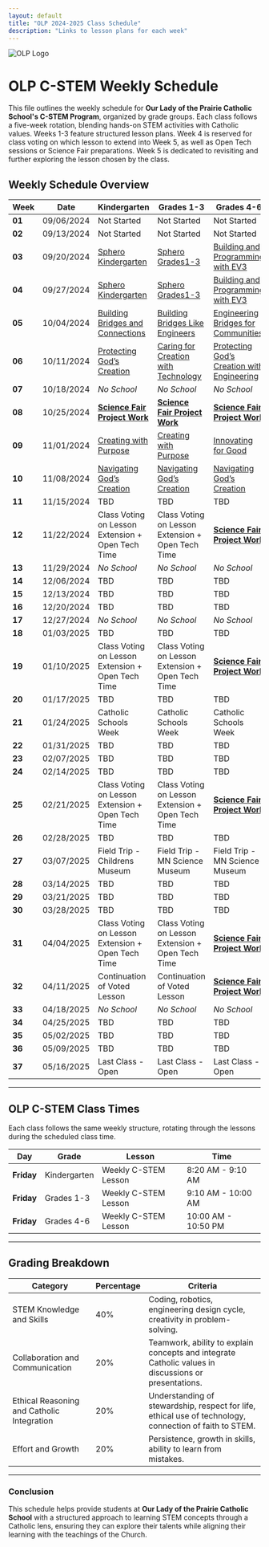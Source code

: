 ```yaml
---
layout: default
title: "OLP 2024-2025 Class Schedule"
description: "Links to lesson plans for each week"
---
```


![OLP Logo](https://school.ourladyoftheprairie.com/wp-content/uploads/2017/07/logo.png)


# OLP C-STEM Weekly Schedule

This file outlines the weekly schedule for **Our Lady of the Prairie Catholic School's C-STEM Program**, organized by grade groups. Each class follows a five-week rotation, blending hands-on STEM activities with Catholic values. Weeks 1-3 feature structured lesson plans. Week 4 is reserved for class voting on which lesson to extend into Week 5, as well as Open Tech sessions or Science Fair preparations. Week 5 is dedicated to revisiting and further exploring the lesson chosen by the class.


## Weekly Schedule Overview

| **Week** | **Date** | **Kindergarten** | **Grades 1-3** | **Grades 4-6** |
|-----------------|--------------|--------------------------------------------------------------------------------------------------------------------------------------|---------------------------------------------------------------------------------------------------------------------------------------------|----------------------------------------------------------------------------------------------------------------------------------------------------------|
| **01** | 09/06/2024 | Not Started| Not Started | Not Started |
| **02** | 09/13/2024 | Not Started| Not Started | Not Started |
| **03** | 09/20/2024 | [Sphero Kindergarten](../LessonPlans/Kindergarten/Kindergarten_Exploring_Movement_and_Technology_with_Sphero.md) | [Sphero Grades1-3](../LessonPlans/Grades1-3/Grades1-3_Exploring_Movement_and_Technology_with_Sphero.md)| [Building and Programming with EV3](../LessonPlans/Grades4-6/Grades4-6_Building_and_Programming_with_EV3)|
| **04** | 09/27/2024 | [Sphero Kindergarten](../LessonPlans/Kindergarten/Kindergarten_Exploring_Movement_and_Technology_with_Sphero.md) | [Sphero Grades1-3](../LessonPlans/Grades1-3/Grades1-3_Exploring_Movement_and_Technology_with_Sphero.md)| [Building and Programming with EV3](../LessonPlans/Grades4-6/Grades4-6_Building_and_Programming_with_EV3)|
| **05** | 10/04/2024 | [Building Bridges and Connections](../LessonPlans/Kindergarten/Kindergarten_Building_Bridges_and_Connections) | [Building Bridges Like Engineers](../LessonPlans/Grades1-3/Grades1-3_Building_Bridges_Like_Engineers)| [Engineering Bridges for Communities](../LessonPlans/Grades4-6/Grades4-6_Engineering_Bridges_for_Communities)|
| **06** | 10/11/2024 | [Protecting God’s Creation](../LessonPlans/Kindergarten/Kindergarten_Protecting_Gods_Creation)| [Caring for Creation with Technology](../LessonPlans/Grades1-3/Grades1-3_Caring_for_Creation_with_Technology) | [Protecting God’s Creation with Engineering](../LessonPlans/Grades4-6/Grades4-6_Protecting_Gods_Creation) |
| **07** | 10/18/2024 | *No School*| *No School* | *No School* |
| **08** | 10/25/2024 | [**Science Fair Project Work** ](../Resources/Big_Bang_Catholic_STEM_Fair) | [**Science Fair Project Work** ](../Resources/Big_Bang_Catholic_STEM_Fair) |[**Science Fair Project Work** ](../Resources/Big_Bang_Catholic_STEM_Fair) |
| **09** | 11/01/2024 | [Creating with Purpose](../LessonPlans/Kindergarten/Kindergarten_Creating_with_Purpose)| [Creating with Purpose](../LessonPlans/Grades1-3/Grades1-3_Creating_with_Purpose) | [Innovating for Good](../LessonPlans/Grades4-6/Grades4-6_Innovating_for_Good) |
| **10** | 11/08/2024 | [Navigating God’s Creation](../LessonPlans/Kindergarten/Kindergarten_Navigating_Gods_Creation)| [Navigating God’s Creation](../LessonPlans/Grades1-3/Grades1-3_Navigating_Gods_Creation)| [Navigating God’s Creation ](../LessonPlans/Grades4-6/Grades4-6_Navigating_Gods_Creation)|
| **11** | 11/15/2024 | TBD| TBD| TBD |
| **12** | 11/22/2024 | Class Voting on Lesson Extension + Open Tech Time | Class Voting on Lesson Extension + Open Tech Time| [**Science Fair Project Work** ](../Resources/Big_Bang_Catholic_STEM_Fair) |
| **13** | 11/29/2024 | *No School*| *No School* | *No School* |
| **14** | 12/06/2024 | TBD| TBD | TBD |
| **15** | 12/13/2024 | TBD| TBD | TBD |
| **16** | 12/20/2024 | TBD| TBD | TBD |
| **17** | 12/27/2024 | *No School*| *No School* | *No School* |
| **18** | 01/03/2025 | TBD| TBD | TBD |
| **19** | 01/10/2025 | Class Voting on Lesson Extension + Open Tech Time | Class Voting on Lesson Extension + Open Tech Time| [**Science Fair Project Work** ](../Resources/Big_Bang_Catholic_STEM_Fair) |
| **20** | 01/17/2025 | TBD| TBD | TBD |
| **21** | 01/24/2025 | Catholic Schools Week| Catholic Schools Week | Catholic Schools Week|
| **22** | 01/31/2025 | TBD| TBD | TBD |
| **23** | 02/07/2025 | TBD| TBD | TBD |
| **24** | 02/14/2025 | TBD| TBD | TBD |
| **25** | 02/21/2025 | Class Voting on Lesson Extension + Open Tech Time | Class Voting on Lesson Extension + Open Tech Time| [**Science Fair Project Work** ](../Resources/Big_Bang_Catholic_STEM_Fair) |
| **26** | 02/28/2025 | TBD| TBD | TBD |
| **27** | 03/07/2025 | Field Trip - Childrens Museum| Field Trip - MN Science Museum | Field Trip - MN Science Museum |
| **28** | 03/14/2025 | TBD| TBD | TBD |
| **29** | 03/21/2025 | TBD| TBD | TBD |
| **30** | 03/28/2025 | TBD| TBD | TBD |
| **31** | 04/04/2025 | Class Voting on Lesson Extension + Open Tech Time | Class Voting on Lesson Extension + Open Tech Time|[**Science Fair Project Work** ](../Resources/Big_Bang_Catholic_STEM_Fair) |
| **32** | 04/11/2025 | Continuation of Voted Lesson| Continuation of Voted Lesson |[**Science Fair Project Work** ](../Resources/Big_Bang_Catholic_STEM_Fair)|
| **33** | 04/18/2025 | *No School*| *No School* | *No School* |
| **34** | 04/25/2025 | TBD| TBD | TBD |
| **35** | 05/02/2025 | TBD| TBD | TBD |
| **36** | 05/09/2025 | TBD| TBD | TBD |
| **37** | 05/16/2025 | Last Class - Open| Last Class - Open| Last Class - Open |

---

## OLP C-STEM Class Times

Each class follows the same weekly structure, rotating through the lessons during the scheduled class time. 

| **Day** | **Grade** | **Lesson** | **Time** |
|---------------|---------------|-------------------------------------------|---------------|
| **Friday** | Kindergarten| Weekly C-STEM Lesson| 8:20 AM - 9:10 AM |
| **Friday** | Grades 1-3| Weekly C-STEM Lesson| 9:10 AM - 10:00 AM |
| **Friday** | Grades 4-6 | Weekly C-STEM Lesson| 10:00 AM - 10:50 PM |

---

## Grading Breakdown

| **Category**                       | **Percentage** | **Criteria**                                                                                       |
|------------------------------------|----------------|----------------------------------------------------------------------------------------------------|
| STEM Knowledge and Skills           | 40%            | Coding, robotics, engineering design cycle, creativity in problem-solving.                          |
| Collaboration and Communication     | 20%            | Teamwork, ability to explain concepts and integrate Catholic values in discussions or presentations. |
| Ethical Reasoning and Catholic Integration | 20%     | Understanding of stewardship, respect for life, ethical use of technology, connection of faith to STEM. |
| Effort and Growth                   | 20%            | Persistence, growth in skills, ability to learn from mistakes.                                      |

---

### Conclusion

This schedule helps provide students at **Our Lady of the Prairie Catholic School** with a structured approach to learning STEM concepts through a Catholic lens, ensuring they can explore their talents while aligning their learning with the teachings of the Church.
